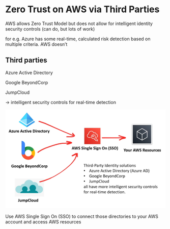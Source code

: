 # Zero Trust on AWS via Third Parties

AWS allows Zero Trust Model but does not allow for intelligent identity security controls (can do, but lots of work)

for e.g. Azure has some real-time, calculated risk detection based on multiple criteria. AWS doesn’t

## Third parties

Azure Active Directory

Google BeyondCorp

JumpCloud

→ intelligent security controls for real-time detection

![Untitled](Zero%20Trust%20on%20AWS%20via%20Third%20Parties%20506b58dbbe414a89bd3d285eaa709876/Untitled.png)

Use AWS Single Sign On (SSO) to connect those directories to your AWS account and access AWS resources